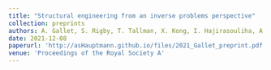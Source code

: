 ```yaml
---
title: "Structural engineering from an inverse problems perspective"
collection: preprints
authors: A. Gallet, S. Rigby, T. Tallman, X. Kong, I. Hajirasouliha, A. Liew, D. Liu, L. Chen, A. Hauptmann, D. Smyl
date: 2021-12-08
paperurl: 'http://asHauptmann.github.io/files/2021_Gallet_preprint.pdf'
venue: 'Proceedings of the Royal Society A'
---
```

